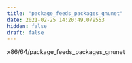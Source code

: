```yaml
---
title: "package_feeds_packages_gnunet"
date: 2021-02-25 14:20:49.079553
hidden: false
draft: false
---
```


x86/64/package_feeds_packages_gnunet

